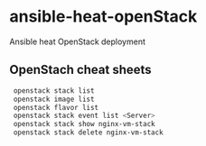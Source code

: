 # ansible-heat-openStack
Ansible heat OpenStack deployment

## OpenStach cheat sheets
```sh
 openstack stack list
 openstack image list
 openstack flavor list
 openstack stack event list <Server>
 openstack stack show nginx-vm-stack
 openstack stack delete nginx-vm-stack
```
